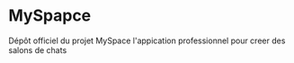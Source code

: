 # MySpapce

Dépôt officiel du projet MySpace l'appication professionnel pour creer des salons de chats